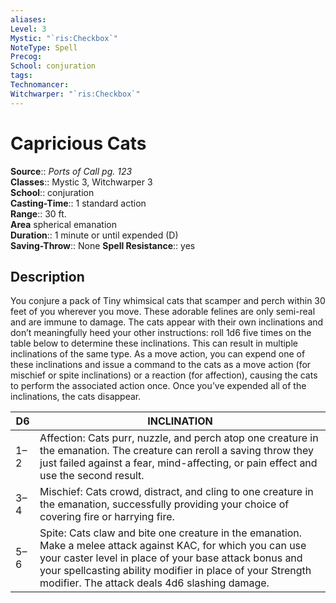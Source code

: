 ```yaml
---
aliases: 
Level: 3
Mystic: "`ris:Checkbox`"
NoteType: Spell
Precog: 
School: conjuration
tags: 
Technomancer: 
Witchwarper: "`ris:Checkbox`"
---
```


# Capricious Cats

**Source**:: _Ports of Call pg. 123_  
**Classes**:: Mystic 3, Witchwarper 3  
**School**:: conjuration  
**Casting-Time**:: 1 standard action  
**Range**:: 30 ft.  
**Area** spherical emanation  
**Duration**:: 1 minute or until expended (D)  
**Saving-Throw**:: None
**Spell Resistance**:: yes

## Description

You conjure a pack of Tiny whimsical cats that scamper and perch within 30 feet of you wherever you move. These adorable felines are only semi-real and are immune to damage. The cats appear with their own inclinations and don’t meaningfully heed your other instructions: roll 1d6 five times on the table below to determine these inclinations. This can result in multiple inclinations of the same type. As a move action, you can expend one of these inclinations and issue a command to the cats as a move action (for mischief or spite inclinations) or a reaction (for affection), causing the cats to perform the associated action once. Once you’ve expended all of the inclinations, the cats disappear.

| D6  | INCLINATION                                                                                                                                                                                                                                                                           |
|-----|---------------------------------------------------------------------------------------------------------------------------------------------------------------------------------------------------------------------------------------------------------------------------------------|
| 1–2 | Affection: Cats purr, nuzzle, and perch atop one creature in the emanation. The creature can reroll a saving throw they just failed against a fear, mind-affecting, or pain effect and use the second result.                                                                         |
| 3–4 | Mischief: Cats crowd, distract, and cling to one creature in the emanation, successfully providing your choice of covering fire or harrying fire.                                                                                                                                     |
| 5–6 | Spite: Cats claw and bite one creature in the emanation. Make a melee attack against KAC, for which you can use your caster level in place of your base attack bonus and your spellcasting ability modifier in place of your Strength modifier. The attack deals 4d6 slashing damage. |
